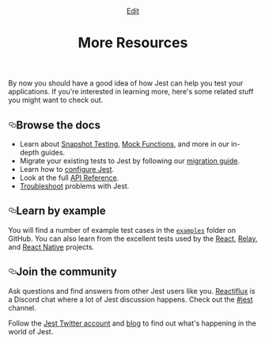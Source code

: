 <header class="postHeader"><a class="edit-page-link button" href="https://github.com/facebook/jest/edit/master/docs/MoreResources.md" target="_blank" rel="noreferrer noopener">Edit</a><h1 id="__docusaurus" class="postHeaderTitle">More Resources</h1></header><article><div><span><p>By now you should have a good idea of how Jest can help you test your applications. If you&apos;re interested in learning more, here&apos;s some related stuff you might want to check out.</p>
<h2><a class="anchor" aria-hidden="true" id="browse-the-docs"></a><a href="#browse-the-docs" aria-hidden="true" class="hash-link"><svg class="hash-link-icon" aria-hidden="true" height="16" version="1.1" viewBox="0 0 16 16" width="16"><path fill-rule="evenodd" d="M4 9h1v1H4c-1.5 0-3-1.69-3-3.5S2.55 3 4 3h4c1.45 0 3 1.69 3 3.5 0 1.41-.91 2.72-2 3.25V8.59c.58-.45 1-1.27 1-2.09C10 5.22 8.98 4 8 4H4c-.98 0-2 1.22-2 2.5S3 9 4 9zm9-3h-1v1h1c1 0 2 1.22 2 2.5S13.98 12 13 12H9c-.98 0-2-1.22-2-2.5 0-.83.42-1.64 1-2.09V6.25c-1.09.53-2 1.84-2 3.25C6 11.31 7.55 13 9 13h4c1.45 0 3-1.69 3-3.5S14.5 6 13 6z"/></svg></a>Browse the docs</h2>
<ul>
<li>Learn about <a href="/docs/en/snapshot-testing">Snapshot Testing</a>, <a href="/docs/en/mock-functions">Mock Functions</a>, and more in our in-depth guides.</li>
<li>Migrate your existing tests to Jest by following our <a href="/docs/en/migration-guide">migration guide</a>.</li>
<li>Learn how to <a href="/docs/en/configuration">configure Jest</a>.</li>
<li>Look at the full <a href="/docs/en/api">API Reference</a>.</li>
<li><a href="/docs/en/troubleshooting">Troubleshoot</a> problems with Jest.</li>
</ul>
<h2><a class="anchor" aria-hidden="true" id="learn-by-example"></a><a href="#learn-by-example" aria-hidden="true" class="hash-link"><svg class="hash-link-icon" aria-hidden="true" height="16" version="1.1" viewBox="0 0 16 16" width="16"><path fill-rule="evenodd" d="M4 9h1v1H4c-1.5 0-3-1.69-3-3.5S2.55 3 4 3h4c1.45 0 3 1.69 3 3.5 0 1.41-.91 2.72-2 3.25V8.59c.58-.45 1-1.27 1-2.09C10 5.22 8.98 4 8 4H4c-.98 0-2 1.22-2 2.5S3 9 4 9zm9-3h-1v1h1c1 0 2 1.22 2 2.5S13.98 12 13 12H9c-.98 0-2-1.22-2-2.5 0-.83.42-1.64 1-2.09V6.25c-1.09.53-2 1.84-2 3.25C6 11.31 7.55 13 9 13h4c1.45 0 3-1.69 3-3.5S14.5 6 13 6z"/></svg></a>Learn by example</h2>
<p>You will find a number of example test cases in the <a href="https://github.com/facebook/jest/tree/master/examples"><code>examples</code></a> folder on GitHub. You can also learn from the excellent tests used by the <a href="https://github.com/facebook/react/tree/master/packages/react/src/__tests__">React</a>, <a href="https://github.com/facebook/relay/tree/master/packages/react-relay/__tests__">Relay</a>, and <a href="https://github.com/facebook/react-native/tree/master/Libraries/Animated/src/__tests__">React Native</a> projects.</p>
<h2><a class="anchor" aria-hidden="true" id="join-the-community"></a><a href="#join-the-community" aria-hidden="true" class="hash-link"><svg class="hash-link-icon" aria-hidden="true" height="16" version="1.1" viewBox="0 0 16 16" width="16"><path fill-rule="evenodd" d="M4 9h1v1H4c-1.5 0-3-1.69-3-3.5S2.55 3 4 3h4c1.45 0 3 1.69 3 3.5 0 1.41-.91 2.72-2 3.25V8.59c.58-.45 1-1.27 1-2.09C10 5.22 8.98 4 8 4H4c-.98 0-2 1.22-2 2.5S3 9 4 9zm9-3h-1v1h1c1 0 2 1.22 2 2.5S13.98 12 13 12H9c-.98 0-2-1.22-2-2.5 0-.83.42-1.64 1-2.09V6.25c-1.09.53-2 1.84-2 3.25C6 11.31 7.55 13 9 13h4c1.45 0 3-1.69 3-3.5S14.5 6 13 6z"/></svg></a>Join the community</h2>
<p>Ask questions and find answers from other Jest users like you. <a href="http://www.reactiflux.com/">Reactiflux</a> is a Discord chat where a lot of Jest discussion happens. Check out the <a href="https://discord.gg/MWRhKCj">#jest</a> channel.</p>
<p>Follow the <a href="https://twitter.com/fbjest">Jest Twitter account</a> and <a href="/blog/">blog</a> to find out what&apos;s happening in the world of Jest.</p>
</span></div></article>
